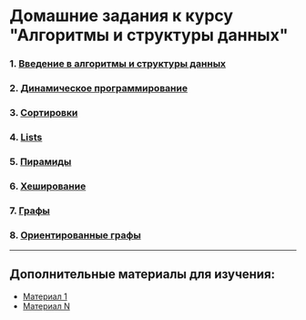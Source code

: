 # Домашние задания к курсу "Алгоритмы и структуры данных"


### 1. [Введение в алгоритмы и структуры данных]()

### 2. [Динамическое программирование]()

### 3. [Сортировки]()

### 4. [Lists]()

### 5. [Пирамиды]() 

### 6. [Хеширование]()

### 7. [Графы]()

### 8. [Ориентированные графы]()

------------

## Дополнительные материалы для изучения:

- [Материал 1]()
- [Материал N]()
